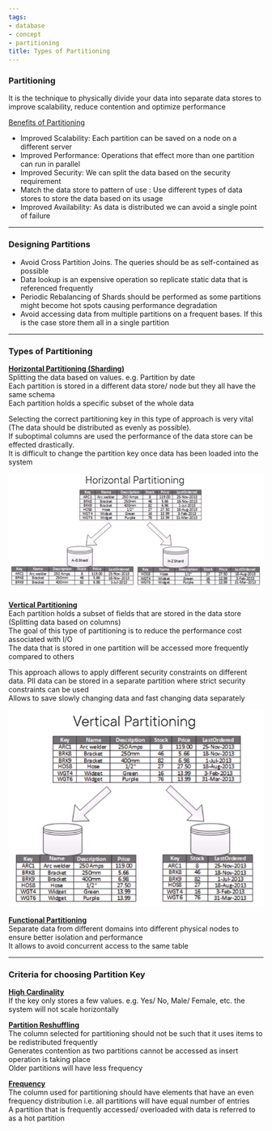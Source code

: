 ```yaml
---
tags:
- database
- concept
- partitioning
title: Types of Partitioning
---
```


### Partitioning

It is the technique to physically divide your data into separate data stores to improve scalability, reduce contention and optimize performance

<u>Benefits of Partitioning</u>

* Improved Scalability: Each partition can be saved on a node on a different server
* Improved Performance: Operations that effect more than one partition can run in parallel
* Improved Security: We can split the data based on the security requirement
* Match the data store to pattern of use : Use different types of data stores to store the data based on its usage
* Improved Availability: As data is distributed we can avoid a single point of failure

---

### Designing Partitions

* Avoid Cross Partition Joins. The queries should be as self-contained as possible
* Data lookup is an expensive operation so replicate static data that is referenced frequently
* Periodic Rebalancing of Shards should be performed as some partitions might become hot spots causing performance degradation
* Avoid accessing data from multiple partitions on a frequent bases. If this is the case store them all in a single partition

---

### Types of Partitioning

**<u>Horizontal Partitioning (Sharding)</u>**  
Splitting the data based on values. e.g. Partition by date  
Each partition is stored in a different data store/ node but they all have the same schema  
Each partition holds a specific subset of the whole data

Selecting the correct partitioning key in this type of approach is very vital (The data should be distributed as evenly as possible).  
If suboptimal columns are used the performance of the data store can be effected drastically.  
It is difficult to change the partition key once data has been loaded into the system

![horizontal-partitioning|550](../../cloud-service-providers/azure/images/horizontal-partitioning.png)

**<u>Vertical Partitioning</u>**  
Each partition holds a subset of fields that are stored in the data store (Splitting data based on columns)  
The goal of this type of partitioning is to reduce the performance cost associated with I/O  
The data that is stored in one partition will be accessed more frequently compared to others

This approach allows to apply different security constraints on different data. PII data can be stored in a separate partition where strict security constraints can be used  
Allows to save slowly changing data and fast changing data separately

![vertical-partitioning|400](../../cloud-service-providers/azure/images/vertical-partitioning.png)

**<u>Functional Partitioning</u>**  
Separate data from different domains into different physical nodes to ensure better isolation and performance  
It allows to avoid concurrent access to the same table

---

### Criteria for choosing Partition Key

**<u>High Cardinality</u>**  
If the key only stores a few values. e.g. Yes/ No, Male/ Female, etc. the system will not scale horizontally

**<u>Partition Reshuffling</u>**  
The column selected for partitioning should not be such that it uses items to be redistributed frequently  
Generates contention as two partitions cannot be accessed as insert operation is taking place  
Older partitions will have less frequency

**<u>Frequency</u>**  
The column used for partitioning should have elements that have an even frequency distribution i.e. all partitions will have equal number of entries  
A partition that is frequently accessed/ overloaded with data is referred to as a hot partition